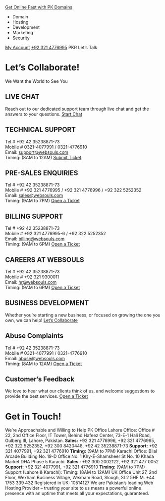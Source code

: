 [Get Online Fast with PK Domains](https://websouls.com/buy-pk-domain)
[](https://websouls.com/)
  * Domain
  * Hosting
  * Development
  * Marketing
  * Security


[My Account](https://billing.websouls.com/index.php?rp=/login)
[ +92 321 4776995](tel:%20+92%20321%204776995)
PKR
Let’s Talk
# Let’s Collaborate!
We Want the World to See You
## LIVE CHAT
Reach out to our dedicated support team through live chat and get the answers to your questions.
[Start Chat](javascript:throw%20new%20Error\('React%20has%20blocked%20a%20javascript:%20URL%20as%20a%20security%20precaution.'\))
## TECHNICAL SUPPORT
Tel # +92 42 35238871-73  
Mobile # 0321-4077991 / 0321-4776910  
Email: support@websouls.com  
Timing: (8AM to 12AM)
[Submit Ticket](https://billing.websouls.com/submitticket.php?step=2&deptid=1)
## PRE-SALES ENQUIRIES
Tel # +92 42 35238871-73  
Mobile # +92 321 4776995 / +92 321 4776996 / +92 322 5252352   
Email: sales@websouls.com  
Timing: (9AM to 7PM)
[Open a Ticket](https://billing.websouls.com/submitticket.php?step=2&deptid=2)
## BILLING SUPPORT
Tel # +92 42 35238871-73  
Mobile # +92 321 4776995-6 / +92 322 5252352  
Email: billing@websouls.com  
Timing: (9AM to 6PM)
[Open a Ticket](https://billing.websouls.com/submitticket.php?step=2&deptid=3)
## CAREERS AT WEBSOULS
Tel # +92 42 35238871-73  
Mobile # +92 321 9300011  
Email: hr@websouls.com  
Timing: (9AM to 6PM)
[Open a Ticket](https://billing.websouls.com/submitticket.php?step=2&deptid=5)
## BUSINESS DEVELOPMENT
Whether you’re starting a new business, or focused on growing the one you own, we can help!
[Let’s Collaborate](https://billing.websouls.com/submitticket.php?step=2&deptid=5)
## Abuse Complaints
Tel # +92 42 35238871-73  
Mobile # 0321-4077991 / 0321-4776910  
Email: abuse@websouls.com  
Timing: (8AM to 12AM)
[Open a Ticket](https://billing.websouls.com/submitticket.php?step=2&deptid=6)
## Customer’s Feedback
We love to hear what our clients think of us, and welcome suggestions to provide the best services.
[Open a Ticket](https://billing.websouls.com/submitticket.php?step=2&deptid=5)
# Get in Touch!
We’re Approachable and Willing to Help
PK Office
Lahore Office:
Office # 22, 2nd Office Floor, IT Tower, Behind Hafeez Center, 73-E-1 Hali Road, Gulberg III, Lahore, Pakistan.
**Sales:** +92 321 4776996, +92 321 4776995, +92 322 5252352, +92 300 8420448, +92 42 35238871-73
**Support:** +92 321 4077991, +92 321 4776910
**Timing:** (9AM to 7PM)
Karachi Office:
Bilal Arcade Building No. 19-D Office No. 1 Khy-E-Shamsheer St No. 10 Khada Market DHA Phase 5 Karachi.
**Sales :** +92 300 2002122, +92 321 477 0052 
**Support:** +92 321 4077991, +92 321 4776910
**Timing:** (9AM to 7PM)
Support (Lahore & Karachi):
Timing: (8AM to 12AM)
UK Office
Unit 27, 2nd Floor, Wexham Business Village, Wexham Road, Slough, SL2 5HF
M. +44 1753 339 432
Registered in UK: 10514127
We are Pakistan’s leading Web Hosting Provider – trusting your site to us means a powerful online presence with an uptime that meets all your expectations, guaranteed.




